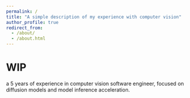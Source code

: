 ```yaml
---
permalink: /
title: "A simple description of my experience with computer vision"
author_profile: true
redirect_from: 
  - /about/
  - /about.html
---
```



WIP
======
a 5 years of experience in computer vision software engineer, focused on diffusion models and model inference acceleration.

